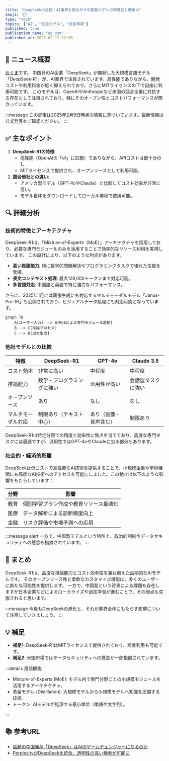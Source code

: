 ```yaml
---
title: "DeepSeekの全貌：AI業界を揺るがす中国発モデルの特異性と競争力"
emoji: "🤖"
type: "tech"
topics: ["AI", "言語モデル", "技術革新"]
published: true
publication_name: "ap_com"
published_at: 2025-02-12 12:00
---
```


## 🌟 ニュース概要

[おぐま](https://github.com/9mak)です。
中国発のAI企業「DeepSeek」が開発した大規模言語モデル「DeepSeek-R1」が、AI業界で注目されています。高性能でありながら、開発コストや利用料金が低く抑えられており、さらにMITライセンスの下で自由に利用可能です。
このモデルは、OpenAIやAnthropicなど米国の競合企業に対抗する存在として注目されており、特にそのオープン性とコストパフォーマンスが際立っています。

:::message
この記事は2025年2月9日時点の情報に基づいています。最新情報は公式発表をご確認ください。
:::

## ✅ 主なポイント

1. **DeepSeek-R1の特徴**:
   - 高性能（OpenAIの「o1」に匹敵）でありながら、APIコストは数十分の1。
   - MITライセンスで提供され、オープンソースとして利用可能。
2. **競合他社との違い**:
   - アメリカ製モデル（GPT-4oやClaude）と比較してコスト効率が非常に高い。
   - モデル自体をダウンロードしてローカル環境で使用可能。

## 🔍 詳細分析

### 技術的特徴とアーキテクチャ

DeepSeek-R1は、「Mixture-of-Experts（MoE）」アーキテクチャを採用しており、必要な専門モジュールのみを活用することで効率的なリソース利用を実現しています。
この設計により、以下のような利点があります。

- **高い推論能力**: 特に数学的問題解決やプログラミングタスクで優れた性能を発揮。
- **長文コンテキスト処理**: 最大128,000トークンまで対応可能。
- **多言語対応**: 中国語と英語で特に強力なパフォーマンス。

さらに、2025年1月には画像生成にも対応するマルチモーダルモデル「Janus-Pro-1B」も公開されており、ビジュアルデータ処理にも対応可能となっています。

```mermaid
graph TD
    A[ユーザー入力] --> B[MoEによる専門モジュール選択]
    B --> C[推論プロセス]
    C --> D[出力生成]
```

### 他社モデルとの比較

| 特徴 | DeepSeek-R1 | GPT-4o | Claude 3.5 |
| --- | --- | --- | --- |
| コスト効率 | 非常に高い | 中程度 | 中程度 |
| 推論能力 | 数学・プログラミングに強い | 汎用性が高い | 会話型タスクに強い |
| オープンソース | あり | なし | なし |
| マルチモーダル対応 | 制限あり（テキスト中心） | あり（画像・音声含む） | 制限あり |

DeepSeek-R1は特定分野での精度と効率性に焦点を当てており、高度な専門タスクには最適ですが、汎用性ではGPT-4oやClaudeに劣る部分もあります。

### 社会的・経済的影響

DeepSeekは低コストで高性能なAI技術を提供することで、小規模企業や学術機関にも高度なAI技術へのアクセスを可能にしました。この動きは以下のような影響をもたらしています：

| 分野 | 影響 |
| --- | --- |
| 教育 | 個別学習プラン作成や教育リソース最適化 |
| 医療 | データ解析による診断精度向上 |
| 金融 | リスク評価や市場予測への応用 |

:::message alert
一方で、中国製モデルという特性上、政治的制約やデータセキュリティへの懸念も指摘されています。
:::

## 🎉 まとめ

DeepSeek-R1は、高度な推論能力とコスト効率性を兼ね備えた画期的なAIモデルです。
そのオープンソース性と柔軟なカスタマイズ機能は、多くのユーザーに新たな可能性を提供します。
一方で、中国発という背景による課題も存在しますが日本企業などによるローカライズや追加学習が進むことで、その弱点も克服されると思います。

:::message
今後もDeepSeekの進化と、それが業界全体にもたらす影響について注目していきましょう。
:::

## 💡 補足

- **補足1**: DeepSeek-R1はMITライセンスで提供されており、商業利用も可能です。
- **補足2**: 米国市場ではデータセキュリティへの懸念が一部指摘されています。

:::details 用語解説

- Mixture-of-Experts (MoE): モデル内で専門分野ごとの小規模モジュールを活用するアーキテクチャ。
- 蒸留モデル (Distillation): 大規模モデルから小規模モデルへ知識を圧縮する技術。
- トークン: AIモデルが処理する最小単位（単語や文字列）。

:::

## 📚 参考URL

- [話題の中国発AI「DeepSeek」はAIのゲームチェンジャーになるのか](https://www.watch.impress.co.jp/docs/news/1658120.html)
- [PerplexityがDeepSeekを統合、透明性の高い検索が可能に](https://news.yahoo.co.jp/articles/82f270636449a9c8cdeec6c895b6a1af1e283fae)
